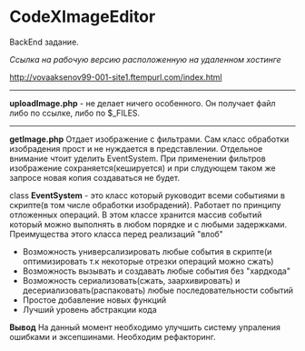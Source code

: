 # CodeXImageEditor #
BackEnd задание.

*Ссылка на рабочую версию расположенную на удаленном хостинге*

<http://vovaaksenov99-001-site1.ftempurl.com/index.html>
***
**uploadImage.php** - не делает ничего особенного. Он получает файл либо по ссылке, либо по $_FILES.  
***
**getImage.php** Отдает изображение с фильтрами. Сам класс обработки изобрадения прост и не нуждается в представлении. Отдельное внимание чтоит уделить EventSystem. При применении фильтров изображение сохраняется(кешируется) и при слудующем таком же запросе новая копия создаваться не будет.

class **EventSystem** - это класс который руководит всеми событиями в скрипте(в том числе обработки изобрадений). Работает по принципу отложенных операций. В этом классе хранится массив событий который можно выполнять в любом порядке и с любыми задержками.
Преимущества этого класса перед реализаций "влоб"
* Возможность универсализировать любые события в скрипте(и оптимизировать т.к некоторые отрезки операций можно сжать)
* Возможность вызывать и создавать любые события без "хардкода"
* Возможность сериализовать(сжать, заархивировать) и десериализовать(распаковать) любые последовательности событий
* Простое добавление новых функций
* Лучший уровень абстракции кода 

**Вывод**
На данный момент необходимо улучшить систему упраления ошибками и эксепшинами. Необходим рефакторинг. 
